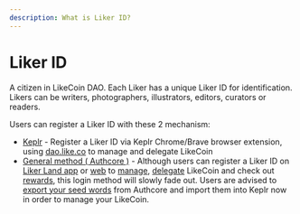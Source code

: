 ```yaml
---
description: What is Liker ID?
---
```


# Liker ID

A citizen in LikeCoin DAO. Each Liker has a unique Liker ID for identification. Likers can be  writers, photographers, illustrators, editors, curators or readers.

Users can register a Liker ID with these 2 mechanism:

* [Keplr](register-with-keplr.md) - Register a Liker ID via Keplr Chrome/Brave browser extension, using [dao.like.co](https://dao.like.co/) to manage and delegate LikeCoin
* [General method ( Authcore )](register/) - Although users can register a Liker ID on [Liker Land app](https://liker.land/getapp) or [web](https://liker.land/) to [manage](../../general-guides/wallet/like-pay.md), [delegate](../../general-guides/stake/delegation-of-likecoin.md) LikeCoin and check out [rewards](../creatortools/rewards/), this login method will slowly fade out. Users are advised to [export your seed words](export-seed-words.md) from Authcore and import them into Keplr now in order to manage your LikeCoin.
